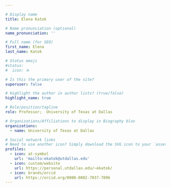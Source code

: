 ```yaml
---

# Display name
title: Elena Katok

# Name pronunciation (optional)
name_pronunciation: ''

# Full name (for SEO)
first_name: Elena
last_name: Katok

# Status emoji
#status:
#  icon: ☕️

# Is this the primary user of the site?
superuser: false

# Highlight the author in author lists? (true/false)
highlight_name: true

# Role/position/tagline
role: Professor;  University of Texas at Dallas

# Organizations/Affiliations to display in Biography blox
organizations:
  - name: University of Texas at Dallas

# Social network links
# Need to use another icon? Simply download the SVG icon to your `assets/media/icons/` folder.
profiles:
  - icon: at-symbol
    url: 'mailto:ekatok@utdallas.edu'
  - icon: custom/website
    url: https://personal.utdallas.edu/~ekatok/
  - icon: brands/orcid
    url: https://orcid.org/0000-0002-7037-7896
---
```

